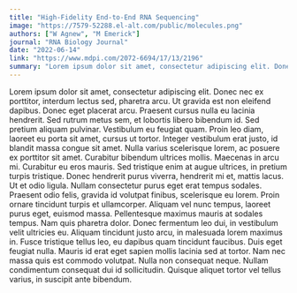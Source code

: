 ```yaml
---
title: "High-Fidelity End-to-End RNA Sequencing"
image: "https://7579-52288.el-alt.com/public/molecules.png"
authors: ["W Agnew", "M Emerick"]
journal: "RNA Biology Journal"
date: "2022-06-14"
link: "https://www.mdpi.com/2072-6694/17/13/2196"
summary: "Lorem ipsum dolor sit amet, consectetur adipiscing elit. Donec nec ex porttitor, interdum lectus sed, pharetra arcu. Ut gravida est non eleifend dapibus. Donec eget placerat arcu."
---
```


Lorem ipsum dolor sit amet, consectetur adipiscing elit. Donec nec ex porttitor, interdum lectus sed, pharetra arcu. Ut gravida est non eleifend dapibus. Donec eget placerat arcu. Praesent cursus nulla eu lacinia hendrerit. Sed rutrum metus sem, et lobortis libero bibendum id. Sed pretium aliquam pulvinar. Vestibulum eu feugiat quam. Proin leo diam, laoreet eu porta sit amet, cursus ut tortor. Integer vestibulum erat justo, id blandit massa congue sit amet. Nulla varius scelerisque lorem, ac posuere ex porttitor sit amet. Curabitur bibendum ultrices mollis. Maecenas in arcu mi. Curabitur eu eros mauris. Sed tristique enim at augue ultrices, in pretium turpis tristique. Donec hendrerit purus viverra, hendrerit mi et, mattis lacus. Ut et odio ligula. Nullam consectetur purus eget erat tempus sodales. Praesent odio felis, gravida id volutpat finibus, scelerisque eu lorem. Proin ornare tincidunt turpis et ullamcorper. Aliquam vel nunc tempus, laoreet purus eget, euismod massa. Pellentesque maximus mauris at sodales tempus. Nam quis pharetra dolor. Donec fermentum leo dui, in vestibulum velit ultricies eu. Aliquam tincidunt justo arcu, in malesuada lorem maximus in. Fusce tristique tellus leo, eu dapibus quam tincidunt faucibus. Duis eget feugiat nulla. Mauris id erat eget sapien mollis lacinia sed at tortor. Nam nec massa quis est commodo volutpat. Nulla non consequat neque. Nullam condimentum consequat dui id sollicitudin. Quisque aliquet tortor vel tellus varius, in suscipit ante bibendum.
